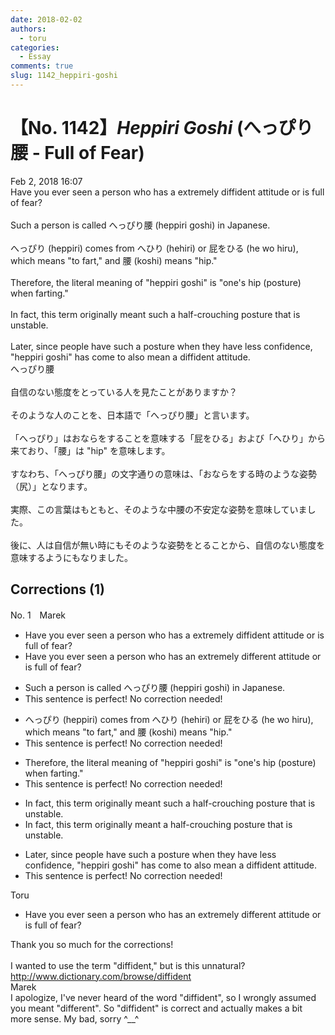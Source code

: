 ```yaml
---
date: 2018-02-02
authors:
  - toru
categories:
  - Essay
comments: true
slug: 1142_heppiri-goshi
---
```


# 【No. 1142】<strong><em>Heppiri Goshi</strong></em> (へっぴり腰 - Full of Fear)
<div class="date">Feb 2, 2018 16:07</div>
<div id="post"><div id="body_show_ori">
Have you ever seen a person who has a extremely diffident attitude or is full of fear?<br/><br/>Such a person is called へっぴり腰 (heppiri goshi) in Japanese.<br/><br/>へっぴり (heppiri) comes from へひり (hehiri) or 屁をひる (he wo hiru), which means "to fart," and 腰 (koshi) means "hip."<br/><br/>Therefore, the literal meaning of "heppiri goshi" is "one's hip (posture) when farting."<br/><br/>In fact, this term originally meant such a half-crouching posture that is unstable.<br/><br/>Later, since people have such a posture when they have less confidence, "heppiri goshi" has come to also mean a diffident attitude.
</div></div>

<!-- more -->

<div id="post_ja"><div id="body_show_mo">
へっぴり腰<br/><br/>自信のない態度をとっている人を見たことがありますか？<br/><br/>そのような人のことを、日本語で「へっぴり腰」と言います。<br/><br/>「へっぴり」はおならをすることを意味する「屁をひる」および「へひり」から来ており、「腰」は "hip" を意味します。<br/><br/>すなわち、「へっぴり腰」の文字通りの意味は、「おならをする時のような姿勢（尻）」となります。<br/><br/>実際、この言葉はもともと、そのような中腰の不安定な姿勢を意味していました。<br/><br/>後に、人は自信が無い時にもそのような姿勢をとることから、自信のない態度を意味するようにもなりました。
</div></div>

## Corrections (1)
<div id="block"><div class="first_name"> No. 1　<span class="just_name">Marek</span></div><div id="block2">
<ul class="correction_field">
<li class="incorrect">Have you ever seen a person who has a extremely diffident attitude or is full of fear?</li>
<li class="corrected correct">
Have you ever seen a person who has a<span class="f_blue">n</span> extremely diff<span class="f_blue">er</span>ent attitude or is full of fear?
</li>
</ul>
<ul class="correction_field">
<li class="incorrect">Such a person is called へっぴり腰 (heppiri goshi) in Japanese.</li>
<li class="corrected perfect">This sentence is perfect! No correction needed!</li>
</ul>
<ul class="correction_field">
<li class="incorrect">へっぴり (heppiri) comes from へひり (hehiri) or 屁をひる (he wo hiru), which means "to fart," and 腰 (koshi) means "hip."</li>
<li class="corrected perfect">This sentence is perfect! No correction needed!</li>
</ul>
<ul class="correction_field">
<li class="incorrect">Therefore, the literal meaning of "heppiri goshi" is "one's hip (posture) when farting."</li>
<li class="corrected perfect">This sentence is perfect! No correction needed!</li>
</ul>
<ul class="correction_field">
<li class="incorrect">In fact, this term originally meant such a half-crouching posture that is unstable.</li>
<li class="corrected correct">
In fact, this term originally meant<span class="f_blue"> </span>a half-crouching posture that is unstable.
</li>
</ul>
<ul class="correction_field">
<li class="incorrect">Later, since people have such a posture when they have less confidence, "heppiri goshi" has come to also mean a diffident attitude.</li>
<li class="corrected perfect">This sentence is perfect! No correction needed!</li>
</ul>
</div><div class="name"><span class="just_name">Toru</span><br><div class="quote_field"><ul class="correction_field">
<li class="corrected correct">
Have you ever seen a person who has a<span class="f_blue">n</span> extremely diff<span class="f_blue">er</span>ent attitude or is full of fear?
</li>
</ul></div>
Thank you so much for the corrections!<br/><br/>I wanted to use the term "diffident," but is this unnatural?<br/><a href="http://www.dictionary.com/browse/diffident" target="_blank">http://www.dictionary.com/browse/diffident</a>
</div>
<div class="name"><span class="just_name">Marek</span><br>
I apologize, I've never heard of the word "diffident", so I wrongly assumed you meant "different". So "diffident" is correct and actually makes a bit more sense. My bad, sorry ^__^
</div>
</div>

